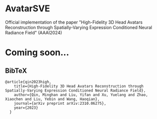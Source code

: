 # AvatarSVE
Official implementation of the paper "High-Fidelity 3D Head Avatars Reconstruction through Spatially-Varying Expression Conditioned Neural Radiance Field" (AAAI2024)

# Coming soon...

  <section class="section" id="BibTeX">
    <div class="container is-max-desktop content">
      <h2 class="title">BibTeX</h2>
      <pre><code>@article{qin2023high,
    title={High-Fidelity 3D Head Avatars Reconstruction through Spatially-Varying Expression Conditioned Neural Radiance Field},
    author={Qin, Minghan and Liu, Yifan and Xu, Yuelang and Zhao, Xiaochen and Liu, Yebin and Wang, Haoqian},
    journal={arXiv preprint arXiv:2310.06275},
    year={2023}
  }</code></pre>
    </div>
  </section>

